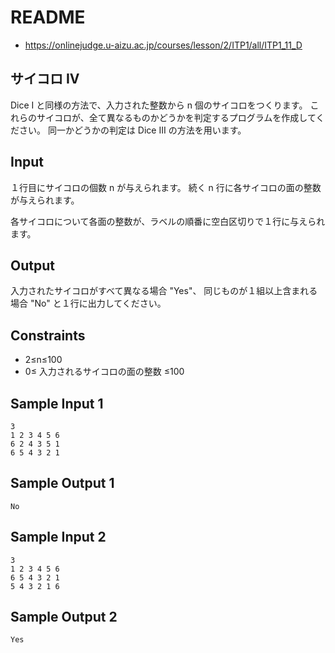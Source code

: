 # README
- <https://onlinejudge.u-aizu.ac.jp/courses/lesson/2/ITP1/all/ITP1_11_D>
## サイコロ IV
Dice I と同様の方法で、入力された整数から n 個のサイコロをつくります。
これらのサイコロが、全て異なるものかどうかを判定するプログラムを作成してください。
同一かどうかの判定は Dice III の方法を用います。
## Input
１行目にサイコロの個数 n が与えられます。
続く n 行に各サイコロの面の整数が与えられます。

各サイコロについて各面の整数が、ラベルの順番に空白区切りで１行に与えられます。
## Output
入力されたサイコロがすべて異なる場合 "Yes"、
同じものが１組以上含まれる場合 "No" と１行に出力してください。
## Constraints
- 2≤n≤100
- 0≤ 入力されるサイコロの面の整数 ≤100
## Sample Input 1
```
3
1 2 3 4 5 6
6 2 4 3 5 1
6 5 4 3 2 1
```
## Sample Output 1
```
No
```
## Sample Input 2
```
3
1 2 3 4 5 6
6 5 4 3 2 1
5 4 3 2 1 6
```
## Sample Output 2
```
Yes
```
